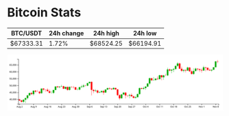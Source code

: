 # Bitcoin Stats

BTC/USDT|24h change|24h high|24h low|
|---|---|---|---|
|$67333.31|1.72%|$68524.25|$66194.91|

<img src="./chart.svg">
